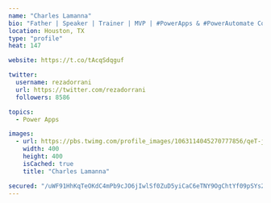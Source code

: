```yaml
---
name: "Charles Lamanna"
bio: "Father | Speaker | Trainer | MVP | #PowerApps & #PowerAutomate Community Super User | YouTuber Right-pointing triangle http://youtube.com/c/rezadorrani | Learn - Share - Clockwise rightwards and leftwards open circle arrows"
location: Houston, TX
type: "profile"
heat: 147

website: https://t.co/tAcqSdqguf

twitter:
  username: rezadorrani
  url: https://twitter.com/rezadorrani
  followers: 8586

topics:
  - Power Apps

images:
  - url: https://pbs.twimg.com/profile_images/1063114045270777856/qeT-jpWr_400x400.jpg
    width: 400
    height: 400
    isCached: true
    title: "Charles Lamanna"

secured: "/uWF91HhKqTeOKdC4mPb9cJO6jIwlSf0ZuD5yiCaC6eTNY9OgChtYf09pSYs2Cn0/ao1f6NtqmsfTl/TYQF8vUNfZLePNAc+N3cbw1XQ8bSB3EiEtawVNM+8nkgrLFQAqBF0S3HIe4LK3j4wsiSYQW9bEswZ+71bpkLEiNpdMxUJ1SvJ7vOZGREzhyA4vHvxixYY+v3BMFWY9j5njzAlLFIb+t5JjsiKCynM2EYXehN//cDM6xLPSTa8XuO564e8ytk7z2wR1G4B5ZOR1f2EBYltOBu+VxX4Axb/N4MM/FOO6WNDmCNpJdZEWq3AAnL0QBqzRMId8tBYs2Fhqz7xejNKamT8ZJpRf6GRUNbN3yVaqpz0vxBQDxSgQ0gK6PjZTzU2ZL/rLi2sASGNxEa9Jsb38xMskJCKqPfzNsok5tM=;EQGGNWxrNTYKU2YufRMjrw=="
---
```


